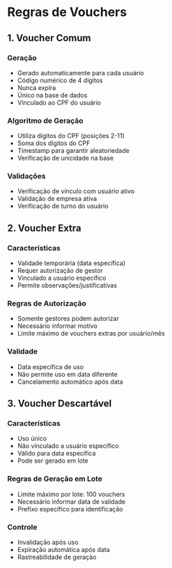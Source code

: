 # Regras de Vouchers

## 1. Voucher Comum

### Geração
- Gerado automaticamente para cada usuário
- Código numérico de 4 dígitos
- Nunca expira
- Único na base de dados
- Vinculado ao CPF do usuário

### Algoritmo de Geração
- Utiliza dígitos do CPF (posições 2-11)
- Soma dos dígitos do CPF
- Timestamp para garantir aleatoriedade
- Verificação de unicidade na base

### Validações
- Verificação de vínculo com usuário ativo
- Validação de empresa ativa
- Verificação de turno do usuário

## 2. Voucher Extra

### Características
- Validade temporária (data específica)
- Requer autorização de gestor
- Vinculado a usuário específico
- Permite observações/justificativas

### Regras de Autorização
- Somente gestores podem autorizar
- Necessário informar motivo
- Limite máximo de vouchers extras por usuário/mês

### Validade
- Data específica de uso
- Não permite uso em data diferente
- Cancelamento automático após data

## 3. Voucher Descartável

### Características
- Uso único
- Não vinculado a usuário específico
- Válido para data específica
- Pode ser gerado em lote

### Regras de Geração em Lote
- Limite máximo por lote: 100 vouchers
- Necessário informar data de validade
- Prefixo específico para identificação

### Controle
- Invalidação após uso
- Expiração automática após data
- Rastreabilidade de geração